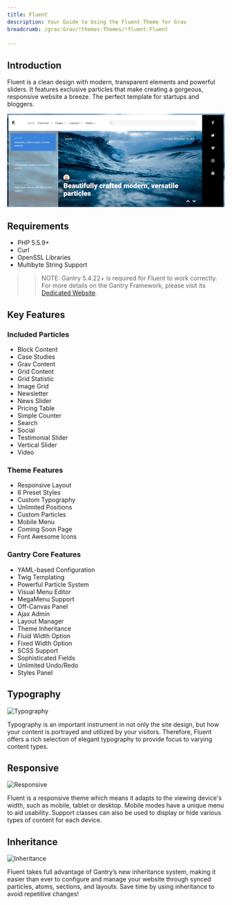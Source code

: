 ```yaml
---
title: Fluent
description: Your Guide to Using the Fluent Theme for Grav
breadcrumb: /grav:Grav/!themes:Themes/!fluent:Fluent

---
```


Introduction
-----

Fluent is a clean design with modern, transparent elements and powerful sliders. It features exclusive particles that make creating a gorgeous, responsive website a breeze. The perfect template for startups and bloggers.


![](assets/fluent.jpeg)

Requirements
-----

* PHP 5.5.9+
* Curl
* OpenSSL Libraries
* Multibyte String Support

>> NOTE: Gantry 5.4.22+ is required for Fluent to work correctly. For more details on the Gantry Framework, please visit its [Dedicated Website](http://gantry.org).

Key Features
-----

### Included Particles
* Block Content
* Case Studies
* Grav Content
* Grid Content
* Grid Statistic
* Image Grid
* Newsletter
* News Slider
* Pricing Table
* Simple Counter
* Search
* Social
* Testimonial Slider
* Vertical Slider
* Video 

### Theme Features
* Responsive Layout
* 6 Preset Styles
* Custom Typography
* Unlimited Positions
* Custom Particles
* Mobile Menu
* Coming Soon Page
* Font Awesome Icons 

### Gantry Core Features
* YAML-based Configuration
* Twig Templating
* Powerful Particle System
* Visual Menu Editor
* MegaMenu Support
* Off-Canvas Panel
* Ajax Admin
* Layout Manager
* Theme Inheritance
* Fluid Width Option
* Fixed Width Option
* SCSS Support
* Sophisticated Fields
* Unlimited Undo/Redo
* Styles Panel

## Typography

![Typography](ft-2.jpg)

Typography is an important instrument in not only the site design, but how your content is portrayed and utilized by your visitors. Therefore, Fluent offers a rich selection of elegant typography to provide focus to varying content types.

## Responsive

![Responsive](ft-3.jpg)

Fluent is a responsive theme which means it adapts to the viewing device's width, such as mobile, tablet or desktop. Mobile modes have a unique menu to aid usability. Support classes can also be used to display or hide various types of content for each device.

## Inheritance

![Inheritance](ft-4.jpg)

Fluent takes full advantage of Gantry’s new inheritance system, making it easier than ever to configure and manage your website through synced particles, atoms, sections, and layouts. Save time by using inheritance to avoid repetitive changes!
